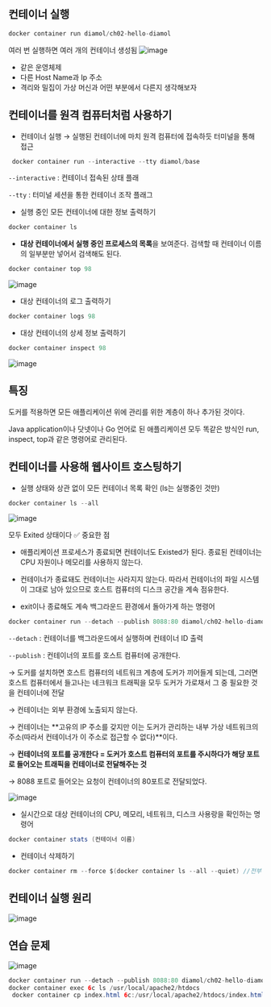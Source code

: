## 컨테이너 실행

```java
docker container run diamol/ch02-hello-diamol
```

여러 번 실행하면 여러 개의 컨테이너 생성됨
![image](https://github.com/byeolhaha/docker/assets/108210958/cb1d7c3d-8a9f-45b5-92f0-6c338fe9cfd4)


- 같은 운영체제
- 다른 Host Name과 Ip 주소
- 격리와 밀집이 가상 머신과 어떤 부분에서 다른지 생각해보자

## 컨테이너를 원격 컴퓨터처럼 사용하기

- 컨테이너 실행 → 실행된 컨테이너에 마치 원격 컴퓨터에 접속하듯 터미널을 통해 접근

```java
 docker container run --interactive --tty diamol/base
```

`--interactive` : 컨테이너 접속된 상태 플래

`--tty` : 터미널 세션을 통한 컨테이너 조작 플래그

- 실행 중인 모든 컨테이너에 대한 정보 출력하기

```java
docker container ls
```

- **대상 컨테이너에서 실행 중인 프로세스의 목록**을 보여준다. 검색할 때 컨테이너 이름의 일부분만 넣어서 검색해도 된다.

```java
docker container top 98
```

![image](https://github.com/byeolhaha/docker/assets/108210958/5e9bb7bc-99e5-4aff-892d-68d65722fb05)


- 대상 컨테이너의 로그 출력하기

```java
docker container logs 98
```

- 대상 컨테이너의 상세 정보 출력하기

```java
docker container inspect 98
```

![image](https://github.com/byeolhaha/docker/assets/108210958/c28bc6a0-a807-4111-911d-e803180ddb8f)

## 특징

도커를 적용하면 모든 애플리케이션 위에 관리를 위한 계층이 하나 추가된 것이다.

Java application이나 닷넷이나 Go 언어로 된 애플리케이션 모두 똑같은 방식인 run, inspect, top과 같은 명령어로 관리된다.

## 컨테이너를 사용해 웹사이트 호스팅하기

- 실행 상태와 상관 없이 모든 컨테이너 목록 확인 (ls는 실행중인 것만)

```java
docker container ls --all
```

![image](https://github.com/byeolhaha/docker/assets/108210958/b8a8546d-53ce-433d-b6b6-0e99e44ae2d7)


모두 Exited 상태이다
✅ 중요한 점 

- 애플리케이션 프로세스가 종료되면 컨테이너도 Existed가 된다. 종료된 컨테이너는 CPU 자원이나 메모리를 사용하지 않는다.
- 컨테이너가 종료돼도 컨테이너는 사라지지 않는다.  따라서 컨테이너의 파일 시스템이 그대로 남아 있으므로 호스트 컴퓨터의 디스크 공간을 계속 점유한다.



- exit이나 종료해도 계속 백그라운드 환경에서 돌아가게 하는 명령어

```java
docker container run --detach --publish 8088:80 diamol/ch02-hello-diamol-web
```

`--detach` : 컨테이너를 백그라운드에서 실행하며 컨테이너 ID 출력

`--publish` : 컨테이너의 포트를 호스트 컴퓨터에 공개한다.

→ 도커를 설치하면 호스트 컴퓨터의 네트워크 계층에 도커가 끼어들게 되는데, 그러면 호스트 컴퓨터에서 들고나는 네크워크 트래픽을 모두 도커가 가로채서 그 중 필요한 것을 컨테이너에 전달

→ 컨테이너는 외부 환경에 노출되지 않는다. 

→ 컨테이너는 **고유의 IP 주소를 갖지만 이는 도커가 관리하는 내부 가상 네트워크의 주소(따라서 컨테이너가 이 주소로 접근할 수 없다)**이다.

→ **컨테이너의 포트를 공개한다 = 도커가 호스트 컴퓨터의 포트를 주시하다가 해당 포트로 들어오는 트래픽을 컨테이너로 전달해주는 것**

→ 8088 포트로 들어오는 요청이 컨테이너의 80포트로 전달되었다.

![image](https://github.com/byeolhaha/docker/assets/108210958/244572f9-ee2f-428c-af31-71e97c6461b4)


- 실시간으로 대상 컨테이너의 CPU, 메모리, 네트워크, 디스크 사용랑을 확인하는 명령어

```java
docker container stats (컨테이너 이름)
```

- 컨테이너 삭제하기

```java
docker container rm --force $(docker container ls --all --quiet) //전부
```
## 컨테이너 실행 원리
![image](https://github.com/user-attachments/assets/cb73faf4-5a22-4b8e-8626-a69261ca2378)


## 연습 문제

![image](https://github.com/byeolhaha/docker/assets/108210958/33b04008-7cad-4d53-abdc-60dda6ae98eb)


```java
docker container run --detach --publish 8088:80 diamol/ch02-hello-diamol-web
docker container exec 6c ls /usr/local/apache2/htdocs 
 docker container cp index.html 6c:/usr/local/apache2/htdocs/index.html
```
